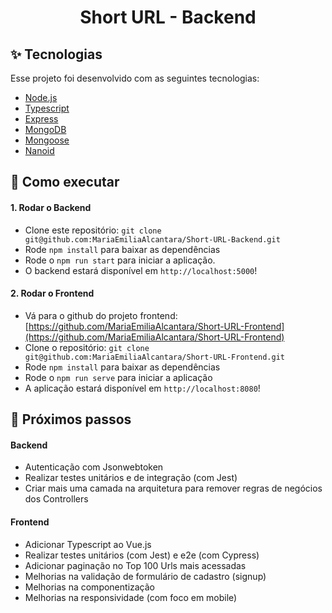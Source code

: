 <h1 align="center">Short URL - Backend</h1>

## ✨ Tecnologias

Esse projeto foi desenvolvido com as seguintes tecnologias:

- [Node.js](https://nodejs.org/en/)
- [Typescript](https://www.typescriptlang.org/)
- [Express](https://expressjs.com/pt-br/)
- [MongoDB](https://www.mongodb.com/)
- [Mongoose](https://mongoosejs.com/)
- [Nanoid](https://github.com/ai/nanoid)

## 🚀 Como executar

#### 1. Rodar o Backend
- Clone este repositório: `git clone git@github.com:MariaEmiliaAlcantara/Short-URL-Backend.git`
- Rode `npm install` para baixar as dependências
- Rode o `npm run start` para iniciar a aplicação.
- O backend estará disponível em `http://localhost:5000`!

#### 2. Rodar o Frontend
- Vá para o github do projeto frontend: [https://github.com/MariaEmiliaAlcantara/Short-URL-Frontend](https://github.com/MariaEmiliaAlcantara/Short-URL-Frontend)
- Clone o repositório: `git clone git@github.com:MariaEmiliaAlcantara/Short-URL-Frontend.git`
- Rode `npm install` para baixar as dependências
- Rode o `npm run serve` para iniciar a aplicação
- A aplicação estará disponível em `http://localhost:8080`!

## 🔨 Próximos passos

#### Backend
- Autenticação com Jsonwebtoken
- Realizar testes unitários e de integração (com Jest)
- Criar mais uma camada na arquitetura para remover regras de negócios dos Controllers

#### Frontend
- Adicionar Typescript ao Vue.js
- Realizar testes unitários (com Jest) e e2e (com Cypress)
- Adicionar paginação no Top 100 Urls mais acessadas
- Melhorias na validação de formulário de cadastro (signup)
- Melhorias na componentização
- Melhorias na responsividade (com foco em mobile)

